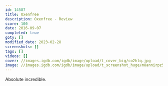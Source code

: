 ```yaml
---
id: 14587
title: Oxenfree
description: Oxenfree - Review
score: 100
date: 2016-09-07
completed: true
goty: []
modified_date: 2023-02-28
screenshots: []
tags: []
videos: []
cover: //images.igdb.com/igdb/image/upload/t_cover_big/co2hlq.jpg
image: //images.igdb.com/igdb/image/upload/t_screenshot_huge/m8annirpz5xgv6pfw9ug.jpg
---
```

Absolute incredible.